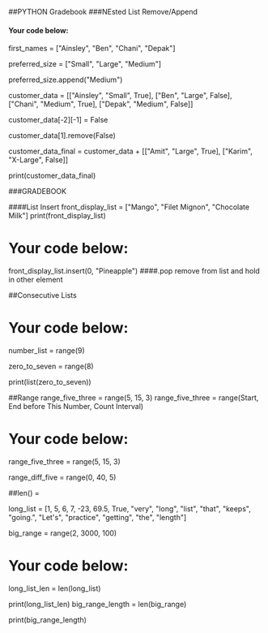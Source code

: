 
##PYTHON Gradebook 
###NEsted List Remove/Append
#### Your code below:

first_names = ["Ainsley", "Ben", "Chani", "Depak"]

preferred_size = ["Small", "Large", "Medium"]

preferred_size.append("Medium")

customer_data = [["Ainsley",	"Small",	True], ["Ben",	"Large",	False], ["Chani",	"Medium",	True], ["Depak",	"Medium",	False]]

customer_data[-2][-1] = False

customer_data[1].remove(False)

customer_data_final = customer_data + [["Amit", "Large", True], ["Karim", "X-Large", False]]

print(customer_data_final)

###GRADEBOOK

####List Insert
front_display_list = ["Mango", "Filet Mignon", "Chocolate Milk"]
print(front_display_list)

# Your code below: 
front_display_list.insert(0, "Pineapple")
####.pop remove from list and hold in other element

##Consecutive Lists
# Your code below: 

number_list = range(9)

zero_to_seven = range(8)

print(list(zero_to_seven))



##Range 
range_five_three = range(5, 15, 3)
range_five_three = range(Start, End before This Number, Count Interval)
# Your code below: 

range_five_three = range(5, 15, 3)

range_diff_five = range(0, 40, 5)

##len() = 

long_list = [1, 5, 6, 7, -23, 69.5, True, "very", "long", "list", "that", "keeps", "going.", "Let's", "practice", "getting", "the", "length"]

big_range = range(2, 3000, 100)

# Your code below: 

long_list_len = len(long_list)

print(long_list_len)
big_range_length = len(big_range)

print(big_range_length)


